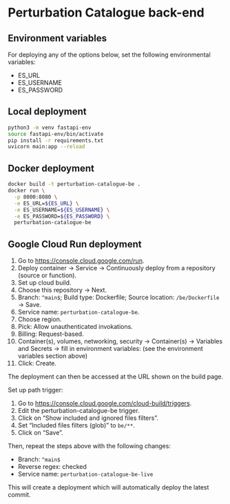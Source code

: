 # Perturbation Catalogue back-end

## Environment variables

For deploying any of the options below, set the following environmental variables:
- ES_URL
- ES_USERNAME
- ES_PASSWORD

## Local deployment

```bash
python3 -m venv fastapi-env
source fastapi-env/bin/activate
pip install -r requirements.txt
uvicorn main:app --reload
```

## Docker deployment

```bash
docker build -t perturbation-catalogue-be .
docker run \
  -p 8000:8080 \
  -e ES_URL=${ES_URL} \
  -e ES_USERNAME=${ES_USERNAME} \
  -e ES_PASSWORD=${ES_PASSWORD} \
  perturbation-catalogue-be
```

## Google Cloud Run deployment

1. Go to https://console.cloud.google.com/run.
1. Deploy container → Service → Continuously deploy from a repository (source or function).
1. Set up cloud build.
1. Choose this repository → Next.
1. Branch: `^main$`; Build type: Dockerfile; Source location: `/be/Dockerfile` → Save.
1. Service name: `perturbation-catalogue-be`.
1. Choose region.
1. Pick: Allow unauthenticated invokations.
1. Billing: Request-based.
1. Container(s), volumes, networking, security → Container(s) → Variables and Secrets → fill in environment variables: (see the environment variables section above)
1. Click: Create.

The deployment can then be accessed at the URL shown on the build page.

Set up path trigger:

1. Go to https://console.cloud.google.com/cloud-build/triggers.
1. Edit the perturbation-catalogue-be trigger.
1. Click on “Show included and ignored files filters”.
1. Set “Included files filters (glob)” to `be/**`.
1. Click on “Save”.

Then, repeat the steps above with the following changes:
* Branch: `^main$`
* Reverse regex: checked
* Service name: `perturbation-catalogue-be-live`

This will create a deployment which will automatically deploy the latest commit.

